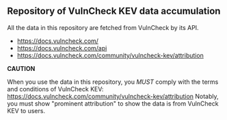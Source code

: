 ## Repository of VulnCheck KEV data accumulation

All the data in this repository are fetched from VulnCheck by its API.

- https://docs.vulncheck.com/
- https://docs.vulncheck.com/api
- https://docs.vulncheck.com/community/vulncheck-kev/attribution

**CAUTION**

When you use the data in this repository, you *MUST* comply with the terms and conditions of VulnCheck KEV: https://docs.vulncheck.com/community/vulncheck-kev/attribution
Notably, you must show "prominent attribution" to show the data is from VulnCheck KEV to users.

